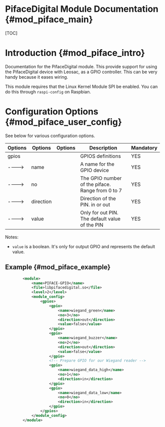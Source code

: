 PifaceDigital Module Documentation {#mod_piface_main}
=====================================================

[TOC]

Introduction {#mod_piface_intro}
=================================

Documentation for the PifaceDigital module.
This provide support for using the PifaceDigital device with Leosac, as a GPIO controller.
This can be very handy because it eases wiring.

This module requires that the Linux Kernel Module SPI be enabled.
You can do this through `raspi-config` on Raspbian.

Configuration Options {#mod_piface_user_config}
================================================

See below for various configuration options.


Options    | Options   | Options                | Description                                            | Mandatory
-----------|-----------|------------------------|--------------------------------------------------------|-----------
gpios      |           |                        | GPIOS definitions                                      | YES
---->      | name      |                        | A name for the GPIO device                             | YES
---->      | no        |                        | The GPIO number of the piface. Range from 0 to 7       | YES
---->      | direction |                        | Direction of the PIN. in or out                        | YES
---->      | value     |                        | Only for out PIN. The default value of the PIN         | YES

Notes:
+ `value` is a boolean. It's only for output GPIO and represents the default value.


Example {#mod_piface_example}
------------------------------


~~~~~~~~~~~~~~~~~~~~~~~~~~~~~~~~~~~~~~~~~~~~~~~~~~~.xml
        <module>
            <name>PIFACE-GPIO</name>
            <file>libpifacedigital.so</file>
            <level>2</level>
            <module_config>
                <gpios>
                    <gpio>
                        <name>wiegand_green</name>
                        <no>3</no>
                        <direction>out</direction>
                        <value>false</value>
                    </gpio>
                    <gpio>
                        <name>wiegand_buzzer</name>
                        <no>2</no>
                        <direction>out</direction>
                        <value>false</value>
                    </gpio>
                    <!-- Prepare GPIO for our Wiegand reader -->
                    <gpio>
                        <name>wiegand_data_high</name>
                        <no>1</no>
                        <direction>in</direction>
                    </gpio>
                    <gpio>
                        <name>wiegand_data_low</name>
                        <no>0</no>
                        <direction>in</direction>
                    </gpio>
                </gpios>
            </module_config>
        </module>
~~~~~~~~~~~~~~~~~~~~~~~~~~~~~~~~~~~~~~~~~~~~~~~~~~~
